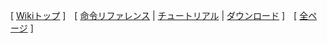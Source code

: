 [
[Wikiトップ](./)
]　[
[命令リファレンス](./reference.md)
|
[チュートリアル](./tutorial.md)
|
[ダウンロード](./download.md)
]　[
[全ページ](./all.md)
]
